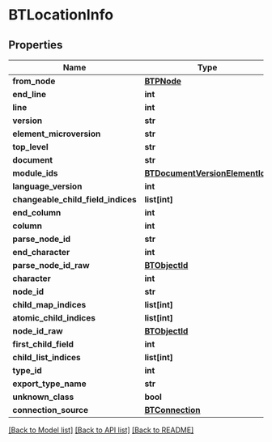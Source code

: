 # BTLocationInfo

## Properties
Name | Type | Description | Notes
------------ | ------------- | ------------- | -------------
**from_node** | [**BTPNode**](BTPNode.md) |  | [optional] 
**end_line** | **int** |  | [optional] 
**line** | **int** |  | [optional] 
**version** | **str** |  | [optional] 
**element_microversion** | **str** |  | [optional] 
**top_level** | **str** |  | [optional] 
**document** | **str** |  | [optional] 
**module_ids** | [**BTDocumentVersionElementIds**](BTDocumentVersionElementIds.md) |  | [optional] 
**language_version** | **int** |  | [optional] 
**changeable_child_field_indices** | **list[int]** |  | [optional] 
**end_column** | **int** |  | [optional] 
**column** | **int** |  | [optional] 
**parse_node_id** | **str** |  | [optional] 
**end_character** | **int** |  | [optional] 
**parse_node_id_raw** | [**BTObjectId**](BTObjectId.md) |  | [optional] 
**character** | **int** |  | [optional] 
**node_id** | **str** |  | [optional] 
**child_map_indices** | **list[int]** |  | [optional] 
**atomic_child_indices** | **list[int]** |  | [optional] 
**node_id_raw** | [**BTObjectId**](BTObjectId.md) |  | [optional] 
**first_child_field** | **int** |  | [optional] 
**child_list_indices** | **list[int]** |  | [optional] 
**type_id** | **int** |  | [optional] 
**export_type_name** | **str** |  | [optional] 
**unknown_class** | **bool** |  | [optional] 
**connection_source** | [**BTConnection**](BTConnection.md) |  | [optional] 

[[Back to Model list]](../README.md#documentation-for-models) [[Back to API list]](../README.md#documentation-for-api-endpoints) [[Back to README]](../README.md)


